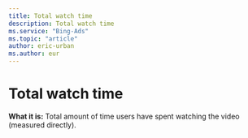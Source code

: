 ```yaml
---
title: Total watch time
description: Total watch time
ms.service: "Bing-Ads"
ms.topic: "article"
author: eric-urban
ms.author: eur
---
```


# Total watch time

**What it is:** Total amount of time users have spent watching the video (measured directly).



